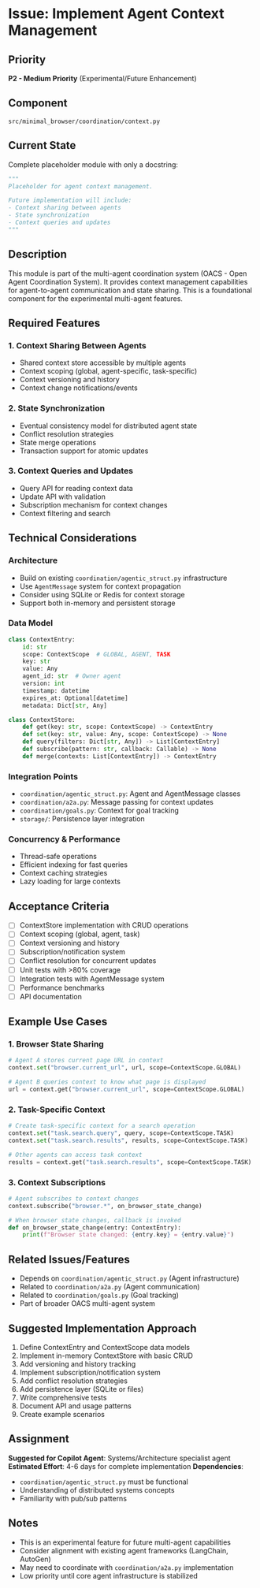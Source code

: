 # Issue: Implement Agent Context Management

## Priority
**P2 - Medium Priority** (Experimental/Future Enhancement)

## Component
`src/minimal_browser/coordination/context.py`

## Current State
Complete placeholder module with only a docstring:
```python
"""
Placeholder for agent context management.

Future implementation will include:
- Context sharing between agents
- State synchronization
- Context queries and updates
"""
```

## Description
This module is part of the multi-agent coordination system (OACS - Open Agent Coordination System). It provides context management capabilities for agent-to-agent communication and state sharing. This is a foundational component for the experimental multi-agent features.

## Required Features

### 1. Context Sharing Between Agents
- Shared context store accessible by multiple agents
- Context scoping (global, agent-specific, task-specific)
- Context versioning and history
- Context change notifications/events

### 2. State Synchronization
- Eventual consistency model for distributed agent state
- Conflict resolution strategies
- State merge operations
- Transaction support for atomic updates

### 3. Context Queries and Updates
- Query API for reading context data
- Update API with validation
- Subscription mechanism for context changes
- Context filtering and search

## Technical Considerations

### Architecture
- Build on existing `coordination/agentic_struct.py` infrastructure
- Use `AgentMessage` system for context propagation
- Consider using SQLite or Redis for context storage
- Support both in-memory and persistent storage

### Data Model
```python
class ContextEntry:
    id: str
    scope: ContextScope  # GLOBAL, AGENT, TASK
    key: str
    value: Any
    agent_id: str  # Owner agent
    version: int
    timestamp: datetime
    expires_at: Optional[datetime]
    metadata: Dict[str, Any]

class ContextStore:
    def get(key: str, scope: ContextScope) -> ContextEntry
    def set(key: str, value: Any, scope: ContextScope) -> None
    def query(filters: Dict[str, Any]) -> List[ContextEntry]
    def subscribe(pattern: str, callback: Callable) -> None
    def merge(contexts: List[ContextEntry]) -> ContextEntry
```

### Integration Points
- `coordination/agentic_struct.py`: Agent and AgentMessage classes
- `coordination/a2a.py`: Message passing for context updates
- `coordination/goals.py`: Context for goal tracking
- `storage/`: Persistence layer integration

### Concurrency & Performance
- Thread-safe operations
- Efficient indexing for fast queries
- Context caching strategies
- Lazy loading for large contexts

## Acceptance Criteria
- [ ] ContextStore implementation with CRUD operations
- [ ] Context scoping (global, agent, task)
- [ ] Context versioning and history
- [ ] Subscription/notification system
- [ ] Conflict resolution for concurrent updates
- [ ] Unit tests with >80% coverage
- [ ] Integration tests with AgentMessage system
- [ ] Performance benchmarks
- [ ] API documentation

## Example Use Cases

### 1. Browser State Sharing
```python
# Agent A stores current page URL in context
context.set("browser.current_url", url, scope=ContextScope.GLOBAL)

# Agent B queries context to know what page is displayed
url = context.get("browser.current_url", scope=ContextScope.GLOBAL)
```

### 2. Task-Specific Context
```python
# Create task-specific context for a search operation
context.set("task.search.query", query, scope=ContextScope.TASK)
context.set("task.search.results", results, scope=ContextScope.TASK)

# Other agents can access task context
results = context.get("task.search.results", scope=ContextScope.TASK)
```

### 3. Context Subscriptions
```python
# Agent subscribes to context changes
context.subscribe("browser.*", on_browser_state_change)

# When browser state changes, callback is invoked
def on_browser_state_change(entry: ContextEntry):
    print(f"Browser state changed: {entry.key} = {entry.value}")
```

## Related Issues/Features
- Depends on `coordination/agentic_struct.py` (Agent infrastructure)
- Related to `coordination/a2a.py` (Agent communication)
- Related to `coordination/goals.py` (Goal tracking)
- Part of broader OACS multi-agent system

## Suggested Implementation Approach
1. Define ContextEntry and ContextScope data models
2. Implement in-memory ContextStore with basic CRUD
3. Add versioning and history tracking
4. Implement subscription/notification system
5. Add conflict resolution strategies
6. Add persistence layer (SQLite or files)
7. Write comprehensive tests
8. Document API and usage patterns
9. Create example scenarios

## Assignment
**Suggested for Copilot Agent**: Systems/Architecture specialist agent
**Estimated Effort**: 4-6 days for complete implementation
**Dependencies**: 
- `coordination/agentic_struct.py` must be functional
- Understanding of distributed systems concepts
- Familiarity with pub/sub patterns

## Notes
- This is an experimental feature for future multi-agent capabilities
- Consider alignment with existing agent frameworks (LangChain, AutoGen)
- May need to coordinate with `coordination/a2a.py` implementation
- Low priority until core agent infrastructure is stabilized
